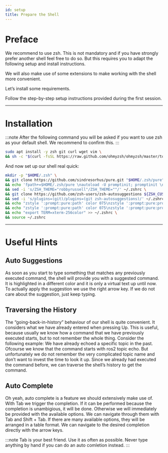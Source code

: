 ```yaml
---
id: setup
title: Prepare the Shell
---
```


# Preface

We recommend to use zsh. This is not mandatory and if you have strongly prefer another shell feel free to do so. But this requires you to adapt the following setup and install instructions.

We will also make use of some extensions to make working with the shell more convenient.

Let’s install some requirements.

Follow the step-by-step setup instructions provided during the first session.

---

# Installation

:::note
After the following command you will be asked if you want to use zsh as your default shell. We recommend to confirm this.
:::

```bash
sudo apt install -y zsh git curl wget vim \
&& sh -c "$(curl -fsSL https://raw.github.com/ohmyzsh/ohmyzsh/master/tools/install.sh)"
```
And now set up our shell real quick:

```bash
mkdir -p "$HOME/.zsh" \
&& git clone https://github.com/sindresorhus/pure.git "$HOME/.zsh/pure"\
&& echo 'fpath+=$HOME/.zsh/pure \nautoload -U promptinit; promptinit \nprompt pure' | cat - ~/.zshrc > temp && mv temp ~/.zshrc \
&& sed -i 's/ZSH_THEME="robbyrussell"/ZSH_THEME=""/' ~/.zshrc \
&& git clone https://github.com/zsh-users/zsh-autosuggestions ${ZSH_CUSTOM:-~/.oh-my-zsh/custom}/plugins/zsh-autosuggestions \
&& sed -i 's/plugins=(git)/plugins=(git zsh-autosuggestions)/' ~/.zshrc \
&& echo "zstyle ':prompt:pure:path' color 075\nzstyle ':prompt:pure:prompt:success' color 214\nzstyle ':prompt:pure:user' color 119\nzstyle ':prompt:pure:host' color 119\nZSH_AUTOSUGGEST_HIGHLIGHT_STYLE='fg=161'" >> ~/.zshrc \
&& echo "zstyle ':prompt:pure:path' color 075\nzstyle ':prompt:pure:prompt:success' color 214\nzstyle ':prompt:pure:user' color 119\nzstyle ':prompt:pure:host' color 119\nZSH_AUTOSUGGEST_HIGHLIGHT_STYLE='fg=161'" >> ~/.zshrc \
&& echo "export TERM=xterm-256color" >> ~/.zshrc \
&& source ~/.zshrc
```
---

# Useful Hints

## Auto Suggestions
As soon as you start to type something that matches any previously executed command, the shell will provide you with a suggested command. It is highlighted in a different color and it is only a virtual text up until now. To actually apply the suggestion we use the right arrow key. If we do not care about the suggestion, just keep typing.

## Traversing the History
The “going-back-in-history” behaviour of our shell is quite convenient. It considers what we have already entered when pressing Up. This is useful, because usually we know how a command that we have previously executed starts, but to not remember the whole thing. Consider the following example: We have already echoed a specific topic in the past. Ofcourse we know that the command starts with ros2 topic echo. But unfortunately we do not remember the very complicated topic name and don’t want to invest the time to look it up. Since we already had executed the command before, we can traverse the shell’s history to get the command.

## Auto Complete
Oh yeah, auto complete is a feature we should extensively make use of. With Tab we trigger the completion. If it can be performed because the completion is unambigious, it will be done. Otherwise we will immediately be provided with the available options. We can navigate through them with Tab and Shift + Tab. If there are many available options, they will be arranged in a table format. We can navigate to the desired completion directly with the arrow keys.

:::note
Tab is your best friend. Use it as often as possible. Never type anything by hand if you can do an auto comletion instead.
:::